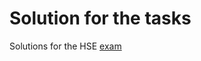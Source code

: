 Solution for the tasks
===
Solutions for the HSE [exam](https://gist.github.com/Sapunov/c499335edfa6c92002ce50df61e4e92c)
